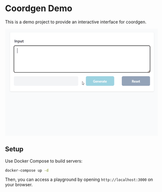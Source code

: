 # Coordgen Demo

This is a demo project to provide an interactive interface for coordgen.

![preview](https://raw.githubusercontent.com/chantera/coordgen/images/demo/images/coordgen.gif)

## Setup

Use Docker Compose to build servers:

```sh
docker-compose up -d
```

Then, you can access a playground by opening `http://localhost:3000` on your browser.
